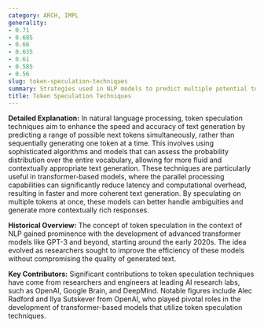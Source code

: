 ```yaml
---
category: ARCH, IMPL
generality:
- 0.71
- 0.685
- 0.66
- 0.635
- 0.61
- 0.585
- 0.56
slug: token-speculation-techniques
summary: Strategies used in NLP models to predict multiple potential tokens (words or subwords) in parallel, improving the efficiency of text generation.
title: Token Speculation Techniques
---
```


**Detailed Explanation:** In natural language processing, token speculation techniques aim to enhance the speed and accuracy of text generation by predicting a range of possible next tokens simultaneously, rather than sequentially generating one token at a time. This involves using sophisticated algorithms and models that can assess the probability distribution over the entire vocabulary, allowing for more fluid and contextually appropriate text generation. These techniques are particularly useful in transformer-based models, where the parallel processing capabilities can significantly reduce latency and computational overhead, resulting in faster and more coherent text generation. By speculating on multiple tokens at once, these models can better handle ambiguities and generate more contextually rich responses.

**Historical Overview:** The concept of token speculation in the context of NLP gained prominence with the development of advanced transformer models like GPT-3 and beyond, starting around the early 2020s. The idea evolved as researchers sought to improve the efficiency of these models without compromising the quality of generated text.

**Key Contributors:** Significant contributions to token speculation techniques have come from researchers and engineers at leading AI research labs, such as OpenAI, Google Brain, and DeepMind. Notable figures include Alec Radford and Ilya Sutskever from OpenAI, who played pivotal roles in the development of transformer-based models that utilize token speculation techniques.